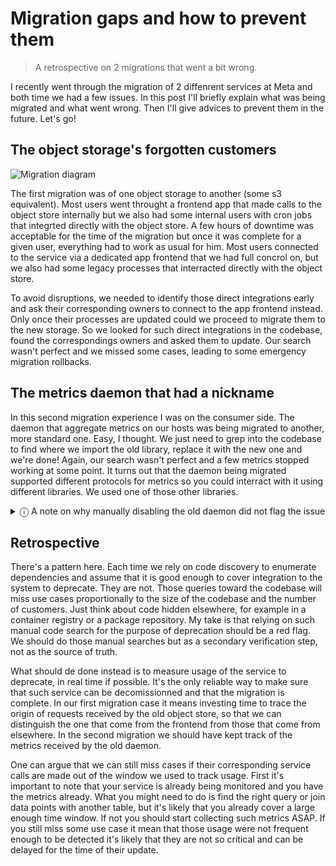 # Migration gaps and how to prevent them

> A retrospective on 2 migrations that went a bit wrong.

I recently went through the migration of 2 diffenrent services at Meta and both time we had a few issues. In this post I'll briefly explain what was being migrated and what went wrong. Then I'll give advices to prevent them in the future. Let's go!

## The object storage's forgotten customers

![Migration diagram](/media/obj-stor-migration.svg "Object store migration diagram")  

The first migration was of one object storage to another (some s3 equivalent).
Most users went throught a frontend app that made calls to the object store internally but we also had some internal users with cron jobs that integrted directly with the object store.
A few hours of downtime was acceptable for the time of the migration but once it was complete for a given user, everything had to work as usual for him.
Most users connected to the service via a dedicated app frontend that we had full concrol on, but we also had some legacy processes that interracted directly with the object store.

To avoid disruptions, we needed to identify those direct integrations early and ask their corresponding owners to connect to the app frontend instead. Only once their processes are updated could we proceed to migrate them to the new storage.
So we looked for such direct integrations in the codebase, found the correspondings owners and asked them to update.
Our search wasn't perfect and we missed some cases, leading to some emergency migration rollbacks.

## The metrics daemon that had a nickname

In this second migration experience I was on the consumer side.
The daemon that aggregate metrics on our hosts was being migrated to another, more standard one.
Easy, I thought. We just need to grep into the codebase to find where we import the old library, replace it with the new one and we're done!
Again, our search wasn't perfect and a few metrics stopped working at some point.
It turns out that the daemon being migrated supported different protocols for metrics so you could interract with it using different libraries. We used one of those other libraries.

<details>
  <summary>ⓘ A note on why manually disabling the old daemon did not flag the issue</summary>
  The nasty part is that we only discovered it later after manually checking our dashboard because our alerting was based on values reaching some threshold but when the value is missing entirely, it did not evaluate at all! A classic.
  So, relying on the good configuration of alerting or checking dashboards manually is not a good solution. It's something you should definitely do as a verification step but the more metrics you have, the more likely you are to miss some.
</details>


## Retrospective

There's a pattern here. Each time we rely on code discovery to enumerate dependencies and assume that it is good enough to cover integration to the system to deprecate.
They are not. Those queries toward the codebase will miss use cases proportionally to the size of the codebase and the number of customers. Just think about code hidden elsewhere, for example in a container registry or a package repository.
My take is that relying on such manual code search for the purpose of deprecation should be a red flag.
We should do those manual searches but as a secondary verification step, not as the source of truth.

What should de done instead is to measure usage of the service to deprecate, in real time if possible.
It's the only reliable way to make sure that such service can be decomissionned and that the migration is complete.
In our first migration case it means investing time to trace the origin of requests received by the old object store, so that we can distinguish the one that come from the frontend from those that come from elsewhere.
In the second migration we should have kept track of the metrics received by the old daemon.

One can argue that we can still miss cases if their corresponding service calls are made out of the window we used to track usage.
First it's important to note that your service is already being monitored and you have the metrics already. What you might need to do is find the right query or join data points with another table, but it's likely that you already cover a large enough time window.
If not you should start collecting such metrics ASAP.
If you still miss some use case it mean that those usage were not frequent enough to be detected it's likely that they are not so critical and can be delayed for the time of their update.
